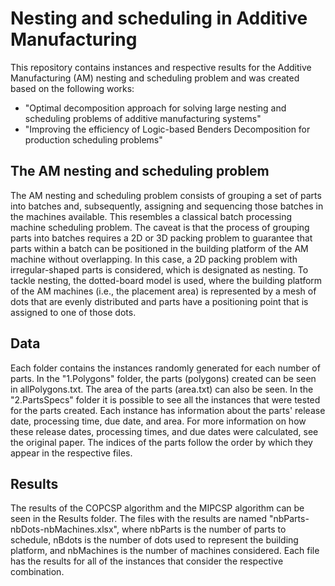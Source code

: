 # Nesting and scheduling in Additive Manufacturing
This repository contains instances and respective results for the Additive Manufacturing (AM) nesting and scheduling problem and was created based on the following works:
 - "Optimal decomposition approach for solving large nesting and scheduling problems of additive manufacturing systems"
 - "Improving the efficiency of Logic-based Benders Decomposition for production scheduling problems"

## The AM nesting and scheduling problem
The AM nesting and scheduling problem consists of grouping a set of parts into batches and, subsequently, assigning and sequencing those batches in the machines available. This resembles a classical batch processing machine scheduling problem. The caveat is that the process of grouping parts into batches requires a 2D or 3D packing problem to guarantee that parts within a batch can be positioned in the building platform of the AM machine without overlapping. In this case, a 2D packing problem with irregular-shaped parts is considered, which is designated as nesting. To tackle nesting, the dotted-board model is used, where the building platform of the AM machines (i.e., the placement area) is represented by a mesh of dots that are evenly distributed and parts have a positioning point that is assigned to one of those dots.

## Data
Each folder contains the instances randomly generated for each number of parts. In the "1.Polygons" folder, the parts (polygons) created can be seen in allPolygons.txt. The area of the parts (area.txt) can also be seen. In the "2.PartsSpecs" folder it is possible to see all the instances that were tested for the parts created. Each instance has information about the parts' release date, processing time, due date, and area. For more information on how these release dates, processing times, and due dates were calculated, see the original paper. The indices of the parts follow the order by which they appear in the respective files.

## Results
The results of the COPCSP algorithm and the MIPCSP algorithm can be seen in the Results folder. The files with the results are named "nbParts-nbDots-nbMachines.xlsx", where nbParts is the number of parts to schedule, nBdots is the number of dots used to represent the building platform, and nbMachines is the number of machines considered. Each file has the results for all of the instances that consider the respective combination.
